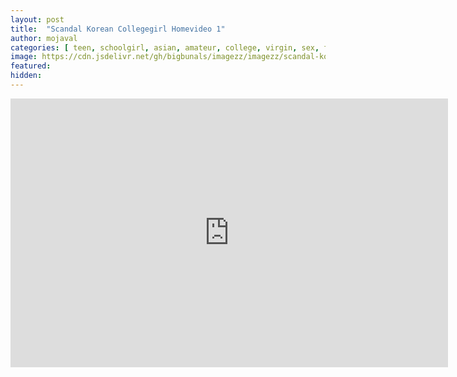 ```yaml
---
layout: post
title:  "Scandal Korean Collegegirl Homevideo 1"
author: mojaval
categories: [ teen, schoolgirl, asian, amateur, college, virgin, sex, first timer, blowjob, handjob, creampie, teens, young, teenager, amatuer ]
image: https://cdn.jsdelivr.net/gh/bigbunals/imagezz/imagezz/scandal-korean-collegegirl-homevideo-1___f8ca0ebd2c22545d422052a6284be5fe8b79008e.mp4.jpg
featured: 
hidden: 
---
```


<iframe src="https://openload.co/embed/V72kxQUeE40/scandal-korean-collegegirl-homevideo-1___f8ca0ebd2c22545d422052a6284be5fe8b79008e.mp4" scrolling="no" frameborder="0" width="700" height="430" allowfullscreen="true" webkitallowfullscreen="true" mozallowfullscreen="true"></iframe>